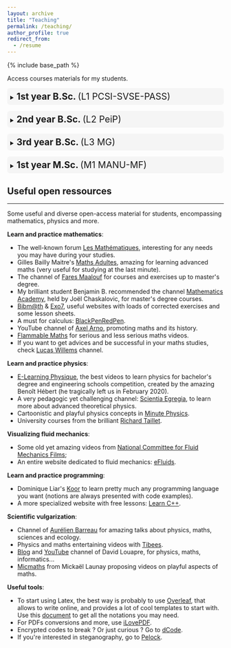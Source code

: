 ```yaml
---
layout: archive
title: "Teaching"
permalink: /teaching/
author_profile: true
redirect_from:
  - /resume
---
```


{% include base_path %}

Access courses materials for my students.
<style>
  details {
    background-color: rgba(0, 0, 0, 0.03); /* léger gris clair */
    border-radius: 6px;
    padding: 0.5em;
  }

  summary {
    cursor: pointer;
    font-weight: bold;
  }

  details[open] {
    background-color: rgba(0, 0, 0, 0.05); /* un peu plus foncé quand ouvert */
  }
</style>
<details>
<summary>
  <h2 style="display:inline-block; cursor:pointer; font-weight:bold; margin: 0;">
    1st year B.Sc.
    <span style="font-weight:normal;"> (L1 PCSI-SVSE-PASS)</span>
  </h2>
</summary>

<p><b> HAS101X </b> - <b>Real analysis </b><br>
<i> Montpellier Faculty of Sciences </i> <br><br>

<i> Description. </i> This course is intended for first-year students majoring in physics, chemistry, mechanics, and electronics. It provides an introduction to analysis, focusing on functions of a real variable. It requires high school mathematics curriculum and optionally advanced mathematics option. <br><br>

[<a href="https://sachacardonna.github.io/teaching/HAS101X">Course page</a>]</p>

<hr>

<p><b> HAS202X </b> - <b> Linear algebra</b><br>
<i> Montpellier Faculty of Sciences</i> <br><br>

<i> Description. </i> This course is intended for first-year students majoring in physics, chemistry, mechanics, and electronics. It provides an introduction to linear algebra and to the resolution of linear differential systems. Topics include matrix calculus, solving linear systems, eigenvalues and diagonalization, and solving linear differential systems. <br><br>

[<a href="https://sachacardonna.github.io/teaching/HAS202X">Course page</a>]</p>

<hr>

<p><b> HAV220X </b> - <b> Probabilities for life sciences </b><br>
<i> Montpellier Faculty of Sciences</i> <br><br>

<i> Description. </i> This course is intended for all students enrolled in the Life Sciences Bachelor’s program. It introduces the main tools of discrete probability that are useful to biologists for understanding random phenomena involving, in particular, counting variables. The course is designed to be accessible to students with only a basic background in probability, as taught in the second year of high school. Emphasis is placed on starting from concrete examples and gradually moving toward modeling. <br><br>

[<a href="https://sachacardonna.github.io/teaching/HAV220X">Course page</a>]</p>

<hr>

<p><b> HA5202X </b> - <b> Mathematics for medical students </b><br>
<i> Montpellier Faculty of Medicine</i> <br><br>

<i> Description. </i> This course provides first-year students with essential mathematical tools needed in the early stages of scientific and medical studies. It combines elements from algebra, function analysis, geometry, and differential equations. Students are introduced to symbolic computation techniques, classical functions, and vector geometry in two and three dimensions. The course also includes an introduction to solving basic first- and second-order differential equations through concrete applications. <br><br>

[<a href="https://sachacardonna.github.io/teaching/HA5202X">Course page</a>]</p>

</details>
<div style="margin-bottom: 1em;"></div>
<details>
<summary>
  <h2 style="display:inline-block; cursor:pointer; font-weight:bold; margin: 0;">
    2nd year B.Sc.
    <span style="font-weight:normal;"> (L2 PeiP)</span>
  </h2>
</summary>

<p><b> HA8401H </b> - <b> Differential calculus & multivariable integration </b><br>
<i> Engineering school Polytech Montpellier</i> <br><br>

<i> Description. </i> The preparatory cycle at Polytech Montpellier is tailored to prepare students for the pursuit of an engineering degree within any specialized field available in France. Mathematics courses are intentionally designed to be both comprehensive and profound, with a particular focus on students who aspire to explore theoretical domains such as mathematical engineering, physics, and mechanics. These courses consistently encompass both analytical and algebraic chapters, guaranteeing that students acquire a robust and well-rounded mathematical foundation to serve them effectively in their forthcoming engineering endeavors. <br><br>

[<a href="https://sachacardonna.github.io/teaching/HA8401H">Course page</a>]</p>

<hr>

<p><b> XADES4 </b> - <b> Supervised mathematical assignments </b><br>
<i> Engineering school Polytech Montpellier</i> <br><br>

<i> Description. </i> Supervised assignments is a specific system for students following the preparatory cycle in Polytech Montpellier, allowing them to assimilate the educational content provided by developing their autonomy and their capacity for self-assessment.
Each week, students are placed in exam conditions with a subject to be covered in two hours. Teachers are there to guide them, help them overcome their difficulties and possibly become aware of their shortcomings. This course is directly related to HA8401H. <br><br>

[<a href="https://sachacardonna.github.io/teaching/HA8401H">Course page</a>]</p>

</details>
<div style="margin-bottom: 1em;"></div>
<details>
<summary>
  <h2 style="display:inline-block; cursor:pointer; font-weight:bold; margin: 0;">
    3rd year B.Sc.
    <span style="font-weight:normal;"> (L3 MG)</span>
  </h2>
</summary>

<p><b> HAX604X </b> - <b> Numerical analysis of ordinary and partial differential equations </b><br>
<i> Montpellier Faculty of Sciences </i> <br><br>

<i> Description. </i> This course is designed for third-year mathematics undergraduates who are planning to pursue a research-oriented master's degree. The objective is to equip students with fundamental concepts in numerical methods for differential equations. Students should have completed analysis courses from the first and second years, as well as from the first semester of the third year, particularly the following courses: integration and elementary differential equations (HAX302X) & differential calculus and differential equations (HAX502X). <br><br>

[<a href="https://sachacardonna.github.io/teaching/HAX604X">Course page</a>]</p>

<hr>

<p><b> HAX606X </b> - <b> Convex optimization </b><br>
<i> Montpellier Faculty of Sciences </i> <br><br>

<i> Description. </i> This course is intended for third-year mathematics students who aim to pursue a research-focused master's degree. The aim is to provide students with fundamental concepts in mathematical optimization and its applications. Students should have completed introductory analysis courses from the first and second years, as well as the following courses: topology of $\mathbb{R}^n$ and multivariable functions (HAX404X) & differential calculus and differential equations (HAX502X). <br><br>

[<a href="https://sachacardonna.github.io/teaching/HAX606X">Course page</a>]</p>

</details>
<div style="margin-bottom: 1em;"></div>
<details>
<summary>
  <h2 style="display:inline-block; cursor:pointer; font-weight:bold; margin: 0;">
    1st year M.Sc.
    <span style="font-weight:normal;"> (M1 MANU-MF)</span>
  </h2>
</summary>

<p><b> HAX703X </b> - <b> Numerical analysis of hyperbolic partial differential equations </b><br>
<i> Montpellier Faculty of Sciences </i> <br><br>

<i> Description. </i> This course offers a structured introduction to partial differential equations (PDEs) and their numerical resolution. It begins with the classification of PDEs and progresses to the development and analysis of finite difference and finite volume methods. Students are introduced to the analytical resolution of scalar conservation laws using characteristics, weak solutions, and entropy conditions. The course also covers key numerical schemes such as the Godunov method and TVD fluxes, with a focus on stability and accuracy.<br><br>

[<a href="https://sachacardonna.github.io/teaching/HAX703X">Course page</a>]</p>

</details>


## Useful open ressources
<hr style="margin-top: -0.1em; margin-bottom: 1em;">
Some useful and diverse open-access material for students, encompassing mathematics, physics and more.

<b>Learn and practice mathematics</b>:
- The well-known forum [Les Mathématiques](https://les-mathematiques.net), interesting for any needs you may have during your studies.
- Gilles Bailly Maitre's [Maths Adultes](https://www.youtube.com/channel/UC9Vaxx3-gWuBxt38pao4XCQ), amazing for learning advanced maths (very useful for studying at the last minute).
- The channel of [Fares Maalouf](https://www.youtube.com/@FaresMaalouf) for courses and exercises up to master's degree.
- My brilliant student Benjamin B. recommended the channel [Mathematics Academy](https://www.youtube.com/@MathematicsAcademy_MA), held by Joël Chaskalovic, for master's degree courses.
- [Bibm@th](https://www.bibmath.net) &  [Exo7](http://exo7.emath.fr),  useful websites with loads of corrected exercises and some lesson sheets.
- A must for calculus: [BlackPenRedPen](https://www.youtube.com/@blackpenredpen).
- YouTube channel of [Axel Arno](https://www.youtube.com/@Axel_Arno), promoting maths and its history.
- [Flammable Maths](https://www.youtube.com/@PapaFlammy69) for serious and less serious maths videos.
- If you want to get advices and be successful in your maths studies, check [Lucas Willems](https://www.youtube.com/@lcswillems) channel.


<b>Learn and practice physics</b>:
- [E-Learning Physique](https://www.youtube.com/@e-learningphysique4910), the best videos to learn physics for bachelor's degree and engineering schools competition, created by the amazing Benoît Hébert (he tragically left us in February 2020).
- A very pedagogic yet challenging channel: [Scientia Egregia](https://www.youtube.com/@antoinebrgt), to learn more about advanced theoretical physics.
- Cartoonistic and playful physics concepts in [Minute Physics](https://www.youtube.com/@MinutePhysics).
- University courses from the brilliant [Richard Taillet](https://www.youtube.com/@richardtaillet).

<b>Visualizing fluid mechanics</b>:
- Some old yet amazing videos from [National Committee for Fluid Mechanics Films](https://web.mit.edu/hml/ncfmf.html);
- An entire website dedicated to fluid mechanics: [eFluids](http://www.efluids.com).

<b>Learn and practice programming</b>:
- Dominique Liar's [Koor](https://www.youtube.com/@DominiqueLiard06) to learn pretty much any programming language you want (notions are always presented with code examples).
- A more specialized website with free lessons: [Learn C++](https://www.learncpp.com).

<b>Scientific vulgarization</b>:
- Channel of [Aurélien Barreau](https://www.youtube.com/@aurelien_barrau) for amazing talks about physics, maths, sciences and ecology.
- Physics and maths entertaining videos with [Tibees](https://www.youtube.com/@tibees).
- [Blog](https://scienceetonnante.com) and [YouTube](https://www.youtube.com/channel/UCaNlbnghtwlsGF-KzAFThqA) channel of David Louapre, for physics, maths, informatics...
- [Micmaths](https://www.youtube.com/@Micmaths) from Mickaël Launay proposing videos on playful aspects of maths.

<b> Useful tools</b>:
- To start using Latex, the best way is probably to use [Overleaf](https://fr.overleaf.com/login?), that allows to write online, and provides a lot of cool templates to start with. Use this [document](https://texlive.mycozy.space/info/symbols/comprehensive/symbols-a4.pdf) to get all the notations you may need.
- For PDFs conversions and more, use [iLovePDF](https://www.ilovepdf.com/fr).
- Encrypted codes to break ? Or just curious ? Go to [dCode](https://www.dcode.fr/fr). 
- If you're interested in steganography, go to [Pelock](https://www.pelock.com/products/steganography-online-codec).
